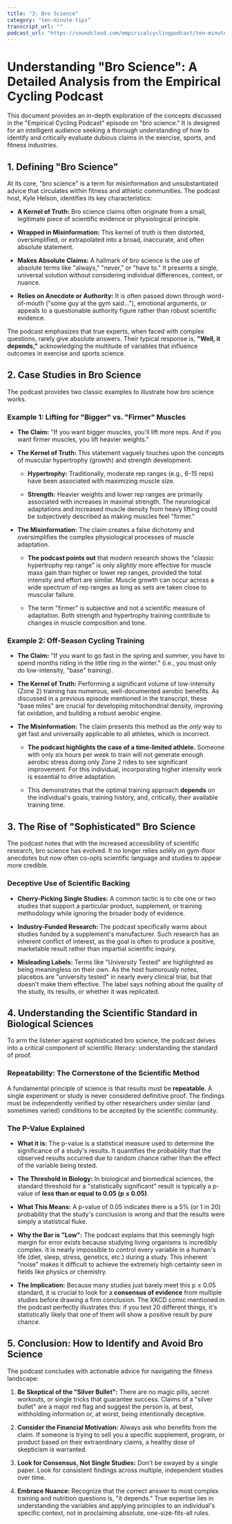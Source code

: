 ```yaml
---
title: "3: Bro Science"
category: "ten-minute-tips"
transcript_url: ""
podcast_url: "https://soundcloud.com/empiricalcyclingpodcast/ten-minute-tips-3-bro-science"
---
```



# Understanding "Bro Science": A Detailed Analysis from the Empirical Cycling Podcast

This document provides an in-depth exploration of the concepts discussed in the "Empirical Cycling Podcast" episode on "bro science." It is designed for an intelligent audience seeking a thorough understanding of how to identify and critically evaluate dubious claims in the exercise, sports, and fitness industries.

## 1. Defining "Bro Science"

At its core, "bro science" is a term for misinformation and unsubstantiated advice that circulates within fitness and athletic communities. The podcast host, Kyle Helson, identifies its key characteristics:

-   **A Kernel of Truth:** Bro science claims often originate from a small, legitimate piece of scientific evidence or physiological principle.
    
-   **Wrapped in Misinformation:** This kernel of truth is then distorted, oversimplified, or extrapolated into a broad, inaccurate, and often absolute statement.
    
-   **Makes Absolute Claims:** A hallmark of bro science is the use of absolute terms like "always," "never," or "have to." It presents a single, universal solution without considering individual differences, context, or nuance.
    
-   **Relies on Anecdote or Authority:** It is often passed down through word-of-mouth ("some guy at the gym said..."), emotional arguments, or appeals to a questionable authority figure rather than robust scientific evidence.
    

The podcast emphasizes that true experts, when faced with complex questions, rarely give absolute answers. Their typical response is, **"Well, it depends,"** acknowledging the multitude of variables that influence outcomes in exercise and sports science.

## 2. Case Studies in Bro Science

The podcast provides two classic examples to illustrate how bro science works.

### Example 1: Lifting for "Bigger" vs. "Firmer" Muscles

-   **The Claim:** "If you want bigger muscles, you'll lift more reps. And if you want firmer muscles, you lift heavier weights."
    
-   **The Kernel of Truth:** This statement vaguely touches upon the concepts of muscular hypertrophy (growth) and strength development.
    
    -   **Hypertrophy:** Traditionally, moderate rep ranges (e.g., 6-15 reps) have been associated with maximizing muscle size.
        
    -   **Strength:** Heavier weights and lower rep ranges are primarily associated with increases in maximal strength. The neurological adaptations and increased muscle density from heavy lifting could be subjectively described as making muscles feel "firmer."
        
-   **The Misinformation:** The claim creates a false dichotomy and oversimplifies the complex physiological processes of muscle adaptation.
    
    -   **The podcast points out** that modern research shows the "classic hypertrophy rep range" is only _slightly_ more effective for muscle mass gain than higher or lower rep ranges, provided the total intensity and effort are similar. Muscle growth can occur across a wide spectrum of rep ranges as long as sets are taken close to muscular failure.
        
    -   The term "firmer" is subjective and not a scientific measure of adaptation. Both strength and hypertrophy training contribute to changes in muscle composition and tone.
        

### Example 2: Off-Season Cycling Training

-   **The Claim:** "If you want to go fast in the spring and summer, you have to spend months riding in the little ring in the winter." (i.e., you must only do low-intensity, "base" training).
    
-   **The Kernel of Truth:** Performing a significant volume of low-intensity (Zone 2) training has numerous, well-documented aerobic benefits. As discussed in a previous episode mentioned in the transcript, these "base miles" are crucial for developing mitochondrial density, improving fat oxidation, and building a robust aerobic engine.
    
-   **The Misinformation:** The claim presents this method as the _only_ way to get fast and universally applicable to all athletes, which is incorrect.
    
    -   **The podcast highlights the case of a time-limited athlete.** Someone with only six hours per week to train will not generate enough aerobic stress doing only Zone 2 rides to see significant improvement. For this individual, incorporating higher intensity work is essential to drive adaptation.
        
    -   This demonstrates that the optimal training approach **depends** on the individual's goals, training history, and, critically, their available training time.
        

## 3. The Rise of "Sophisticated" Bro Science

The podcast notes that with the increased accessibility of scientific research, bro science has evolved. It no longer relies solely on gym-floor anecdotes but now often co-opts scientific language and studies to appear more credible.

### Deceptive Use of Scientific Backing

-   **Cherry-Picking Single Studies:** A common tactic is to cite one or two studies that support a particular product, supplement, or training methodology while ignoring the broader body of evidence.
    
-   **Industry-Funded Research:** The podcast specifically warns about studies funded by a supplement's manufacturer. Such research has an inherent conflict of interest, as the goal is often to produce a positive, marketable result rather than impartial scientific inquiry.
    
-   **Misleading Labels:** Terms like "University Tested" are highlighted as being meaningless on their own. As the host humorously notes, placebos are "university tested" in nearly every clinical trial, but that doesn't make them effective. The label says nothing about the quality of the study, its results, or whether it was replicated.
    

## 4. Understanding the Scientific Standard in Biological Sciences

To arm the listener against sophisticated bro science, the podcast delves into a critical component of scientific literacy: understanding the standard of proof.

### Repeatability: The Cornerstone of the Scientific Method

A fundamental principle of science is that results must be **repeatable**. A single experiment or study is never considered definitive proof. The findings must be independently verified by other researchers under similar (and sometimes varied) conditions to be accepted by the scientific community.

### The P-Value Explained

-   **What it is:** The p-value is a statistical measure used to determine the significance of a study's results. It quantifies the probability that the observed results occurred due to random chance rather than the effect of the variable being tested.
    
-   **The Threshold in Biology:** In biological and biomedical sciences, the standard threshold for a "statistically significant" result is typically a p-value of **less than or equal to 0.05 (p ≤ 0.05)**.
    
-   **What This Means:** A p-value of 0.05 indicates there is a 5% (or 1 in 20) probability that the study's conclusion is wrong and that the results were simply a statistical fluke.
    
-   **Why the Bar is "Low":** The podcast explains that this seemingly high margin for error exists because studying living organisms is incredibly complex. It is nearly impossible to control every variable in a human's life (diet, sleep, stress, genetics, etc.) during a study. This inherent "noise" makes it difficult to achieve the extremely high certainty seen in fields like physics or chemistry.
    
-   **The Implication:** Because many studies just barely meet this p ≤ 0.05 standard, it is crucial to look for a **consensus of evidence** from multiple studies before drawing a firm conclusion. The XKCD comic mentioned in the podcast perfectly illustrates this: if you test 20 different things, it's statistically likely that one of them will show a positive result by pure chance.
    

## 5. Conclusion: How to Identify and Avoid Bro Science

The podcast concludes with actionable advice for navigating the fitness landscape:

1.  **Be Skeptical of the "Silver Bullet":** There are no magic pills, secret workouts, or single tricks that guarantee success. Claims of a "silver bullet" are a major red flag and suggest the person is, at best, withholding information or, at worst, being intentionally deceptive.
    
2.  **Consider the Financial Motivation:** Always ask who benefits from the claim. If someone is trying to sell you a specific supplement, program, or product based on their extraordinary claims, a healthy dose of skepticism is warranted.
    
3.  **Look for Consensus, Not Single Studies:** Don't be swayed by a single paper. Look for consistent findings across multiple, independent studies over time.
    
4.  **Embrace Nuance:** Recognize that the correct answer to most complex training and nutrition questions is, "it depends." True expertise lies in understanding the variables and applying principles to an individual's specific context, not in proclaiming absolute, one-size-fits-all rules.